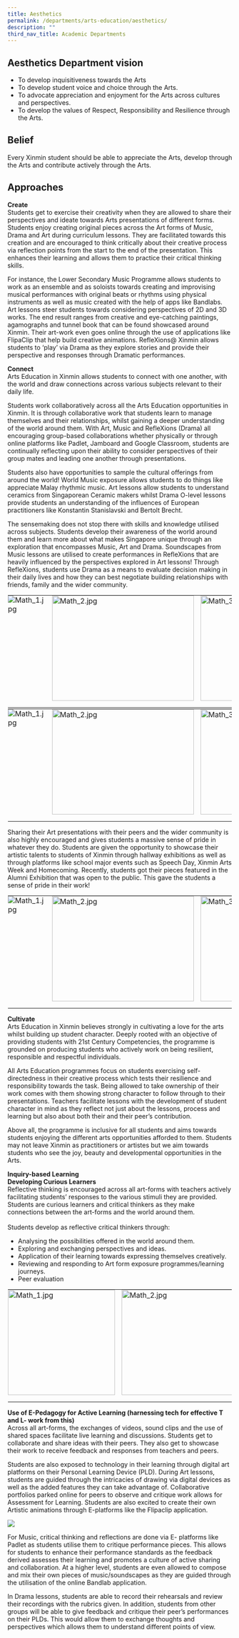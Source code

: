 ```yaml
---
title: Aesthetics
permalink: /departments/arts-education/aesthetics/
description: ""
third_nav_title: Academic Departments
---
```

Aesthetics Department vision
------------------
* To develop inquisitiveness towards the Arts
* To develop student voice and choice through the Arts.
* To advocate appreciation and enjoyment for the Arts across cultures and perspectives.
* To develop the values of Respect, Responsibility and Resilience through the Arts.  

Belief
------------------
Every Xinmin student should be able to appreciate the Arts, develop through the Arts and contribute actively through the Arts.

Approaches
------------------
**Create** <br>
Students get to exercise their creativity when they are allowed to share their perspectives and ideate towards Arts presentations of different forms. Students enjoy creating original pieces across the Art forms of Music, Drama and Art during curriculum lessons. They are facilitated towards this creation and are encouraged to think critically about their creative process via reflection points from the start to the end of the presentation. This enhances their learning and allows them to practice their critical thinking skills.

For instance, the Lower Secondary Music Programme allows students to work as an ensemble and as soloists towards creating and improvising musical performances with original beats or rhythms using physical instruments as well as music created with the help of apps like Bandlabs. Art lessons steer students towards considering perspectives of 2D and 3D works. The end result ranges from creative and eye-catching paintings, agamographs and tunnel book that can be found showcased around Xinmin. Their art-work even goes online through the use of applications like FlipaClip that help build creative animations. RefleXions@ Xinmin allows students to ‘play’ via Drama as they explore stories and provide their perspective and responses through Dramatic performances.

**Connect** <br>
Arts Education in Xinmin allows students to connect with one another, with the world and draw connections across various subjects relevant to their daily life.

Students work collaboratively across all the Arts Education opportunities in Xinmin. It is through collaborative work that students learn to manage themselves and their relationships, whilst gaining a deeper understanding of the world around them. With Art, Music and RefleXions (Drama) all encouraging group-based collaborations whether physically or through online platforms like Padlet, Jamboard and Google Classroom, students are continually reflecting upon their ability to consider perspectives of their group mates and leading one another through presentations.

Students also have opportunities to sample the cultural offerings from around the world! World Music exposure allows students to do things like appreciate Malay rhythmic music. Art lessons allow students to understand ceramics from Singaporean Ceramic makers whilst Drama O-level lessons provide students an understanding of the influences of European practitioners like Konstantin Stanislavski and Bertolt Brecht.

The sensemaking does not stop there with skills and knowledge utilised across subjects. Students develop their awareness of the world around them and learn more about what makes Singapore unique through an exploration that encompasses Music, Art and Drama. Soundscapes from Music lessons are utilised to create performances in RefleXions that are heavily influenced by the perspectives explored in Art lessons! Through RefleXions, students use Drama as a means to evaluate decision making in their daily lives and how they can best negotiate building relationships with friends, family and the wider community.


<table class="ive_eobj_center ives_tab_kosong" style="margin: auto;
    outline: 0px;
    padding: 0px;
    border-collapse: collapse;
    clear: both;
    border: 1px solid transparent;
    table-layout: fixed;">
  <tbody style="margin: 0px; outline: 0px; padding: 0px">
    <tr style="margin: 0px; outline: 0px; padding: 0px">
      <td style="margin: 0px;
          outline: 0px;
          padding: 0px 15px 15px 0px;
          vertical-align: top;">
        <img src="/images/Arts_Education/Department_programmes/aesthetics_1a.jpg" alt="Math_1.jpg" class="ive_eobj_center" style="width=">
      </td>
      <td style="margin: 0px;
          outline: 0px;
          padding: 0px 15px 15px 0px;
          vertical-align: top;">
        <img src="/images/Arts_Education/Department_programmes/aesthetics_1b.jpg" width="100%" alt="Math_2.jpg" class="ive_eobj_center" style="margin: auto;
            outline: 0px;
            padding: 0px;
            border: none;
            max-width: 100%;
            clear: both;
            display: block;
            width: 318px;
            height: 236px;">
      </td>
      <td style="margin: 0px;
          outline: 0px;
          padding: 0px 15px 15px 0px;
          vertical-align: top;">
        <img src="/images/Arts_Education/Department_programmes/aesthetics_1c.jpg" width="100%" alt="Math_3.jpg" class="ive_eobj_center" style="margin: auto;
            outline: 0px;
            padding: 0px;
            border: none;
            max-width: 100%;
            clear: both;
            display: block;
            width: 376px;
            height: 236px;">       
      </td>
    </tr>
  </tbody>
</table>


<table class="ive_eobj_center ives_tab_kosong" style="margin: auto;
    outline: 0px;
    padding: 0px;
    border-collapse: collapse;
    clear: both;
    border: 1px solid transparent;
    table-layout: fixed;">
  <tbody style="margin: 0px; outline: 0px; padding: 0px">
    <tr style="margin: 0px; outline: 0px; padding: 0px">
      <td style="margin: 0px;
          outline: 0px;
          padding: 0px 15px 15px 0px;
          vertical-align: top;">
        <img src="/images/Arts_Education/Department_programmes/aesthetics_2a.jpg" alt="Math_1.jpg" class="ive_eobj_center" style="width=">
      </td>
      <td style="margin: 0px;
          outline: 0px;
          padding: 0px 15px 15px 0px;
          vertical-align: top;">
        <img src="/images/Arts_Education/Department_programmes/aesthetics_2b.jpg" width="100%" alt="Math_2.jpg" class="ive_eobj_center" style="margin: auto;
            outline: 0px;
            padding: 0px;
            border: none;
            max-width: 100%;
            clear: both;
            display: block;
            width: 318px;
            height: 236px;">
      </td>
      <td style="margin: 0px;
          outline: 0px;
          padding: 0px 15px 15px 0px;
          vertical-align: top;">
        <img src="/images/Arts_Education/Department_programmes/aesthetics_2c.jpg" width="100%" alt="Math_3.jpg" class="ive_eobj_center" style="margin: auto;
            outline: 0px;
            padding: 0px;
            border: none;
            max-width: 100%;
            clear: both;
            display: block;
            width: 376px;
            height: 236px;">       
      </td>
    </tr>
  </tbody>
</table>



  

Sharing their Art presentations with their peers and the wider community is also highly encouraged and gives students a massive sense of pride in whatever they do. Students are given the opportunity to showcase their artistic talents to students of Xinmin through hallway exhibitions as well as through platforms like school major events such as Speech Day, Xinmin Arts Week and Homecoming. Recently, students got their pieces featured in the Alumni Exhibition that was open to the public. This gave the students a sense of pride in their work!


<table class="ive_eobj_center ives_tab_kosong" style="margin: auto;
    outline: 0px;
    padding: 0px;
    border-collapse: collapse;
    clear: both;
    border: 1px solid transparent;
    table-layout: fixed;">
  <tbody style="margin: 0px; outline: 0px; padding: 0px">
    <tr style="margin: 0px; outline: 0px; padding: 0px">
      <td style="margin: 0px;
          outline: 0px;
          padding: 0px 15px 15px 0px;
          vertical-align: top;">
        <img src="/images/Arts_Education/Department_programmes/aesthetics_3a.png" alt="Math_1.jpg" class="ive_eobj_center" style="width=">
      </td>
      <td style="margin: 0px;
          outline: 0px;
          padding: 0px 15px 15px 0px;
          vertical-align: top;">
        <img src="/images/Arts_Education/Department_programmes/aesthetics_3b.jpg" width="100%" alt="Math_2.jpg" class="ive_eobj_center" style="margin: auto;
            outline: 0px;
            padding: 0px;
            border: none;
            max-width: 100%;
            clear: both;
            display: block;
            width: 318px;
            height: 236px;">
      </td>
      <td style="margin: 0px;
          outline: 0px;
          padding: 0px 15px 15px 0px;
          vertical-align: top;">
        <img src="/images/Arts_Education/Department_programmes/aesthetics_3c.jpg" width="100%" alt="Math_3.jpg" class="ive_eobj_center" style="margin: auto;
            outline: 0px;
            padding: 0px;
            border: none;
            max-width: 100%;
            clear: both;
            display: block;
            width: 376px;
            height: 236px;">
      </td>
    </tr>
  </tbody>
</table>

  

**Cultivate** <br>
Arts Education in Xinmin believes strongly in cultivating a love for the arts whilst building up student character. Deeply rooted with an objective of providing students with 21st Century Competencies, the programme is grounded on producing students who actively work on being resilient, responsible and respectful individuals.

All Arts Education programmes focus on students exercising self-directedness in their creative process which tests their resilience and responsibility towards the task. Being allowed to take ownership of their work comes with them showing strong character to follow through to their presentations. Teachers facilitate lessons with the development of student character in mind as they reflect not just about the lessons, process and learning but also about both their and their peer’s contribution.

Above all, the programme is inclusive for all students and aims towards students enjoying the different arts opportunities afforded to them. Students may not leave Xinmin as practitioners or artistes but we aim towards students who see the joy, beauty and developmental opportunities in the Arts.

**Inquiry-based Learning** <br>
**Developing Curious Learners** <br>
Reflective thinking is encouraged across all art-forms with teachers actively facilitating students’ responses to the various stimuli they are provided. Students are curious learners and critical thinkers as they make connections between the art-forms and the world around them.<br><br>
Students develop as reflective critical thinkers through:
* Analysing the possibilities offered in the world around them.
* Exploring and exchanging perspectives and ideas.
* Application of their learning towards expressing themselves creatively.
* Reviewing and responding to Art form exposure programmes/learning journeys.
* Peer evaluation

<table style="margin: auto;
    outline: 0px;
    padding: 0px;
    border-collapse: collapse;
    clear: both;
    border: 1px solid transparent;
    table-layout: fixed;" class="ive_eobj_center ives_tab_kosong">
  <tbody style="margin: 0px; outline: 0px; padding: 0px">
    <tr style="margin: 0px; outline: 0px; padding: 0px">
      <td style="margin: 0px;
          outline: 0px;
          padding: 0px 15px 15px 0px;
          vertical-align: top;">
        <img style="width: 100%;
            margin: auto;
            outline: 0px;
            padding: 0px;
            border: none;
            max-width: 100%;
            clear: both;
            display: block;
            width: 240px;
            height: 236px;" class="ive_eobj_center" alt="Math_1.jpg" src="/images/Arts_Education/Department_programmes/aesthetics_4a.jpg">
      </td>
      <td style="margin: 0px;
          outline: 0px;
          padding: 0px 15px 15px 0px;
          vertical-align: top;">
        <img style="width: 100%;
            margin: auto;
            outline: 0px;
            padding: 0px;
            border: none;
            max-width: 100%;
            clear: both;
            display: block;
            width: 318px;
            height: 236px;" class="ive_eobj_center" alt="Math_2.jpg" width="100%" src="/images/Arts_Education/Department_programmes/aesthetics_4b.jpg">
      </td>
      <td style="margin: 0px;
          outline: 0px;
          padding: 0px 15px 15px 0px;
          vertical-align: top;">
        <img style="width: 100%;
            margin: auto;
            outline: 0px;
            padding: 0px;
            border: none;
            max-width: 100%;
            clear: both;
            display: block;
            width: 376px;
            height: 236px;" class="ive_eobj_center" alt="Math_3.jpg" width="100%" src="/images/Arts_Education/Department_programmes/aesthetics_4c.jpg">
      </td>
    </tr>
  </tbody>
</table>

**Use of E-Pedagogy for Active Learning (harnessing tech for effective T and L- work from this)**<br>
Across all art-forms, the exchanges of videos, sound clips and the use of shared spaces facilitate live learning and discussions.  Students get to collaborate and share ideas with their peers. They also get to showcase their work to receive feedback and responses from teachers and peers.

Students are also exposed to technology in their learning through digital art platforms on their Personal Learning Device (PLD). During Art lessons, students are guided through the intricacies of drawing via digital devices as well as the added features they can take advantage of. Collaborative portfolios parked online for peers to observe and critique work allows for Assessment for Learning. Students are also excited to create their own Artistic animations through E-platforms like the Flipaclip application.

![](/images/Arts_Education/Department_programmes/aesthetics_5a.jpg)

For Music, critical thinking and reflections are done via E- platforms like Padlet as students utilise them to critique performance pieces. This allows for students to enhance their performance standards as the feedback derived assesses their learning and promotes a culture of active sharing and collaboration. At a higher level, students are even allowed to compose and mix their own pieces of music/soundscapes as they are guided through the utilisation of the online Bandlab application.

In Drama lessons, students are able to record their rehearsals and review their recordings with the rubrics given. In addition, students from other groups will be able to give feedback and critique their peer’s performances on their PLDs. This would allow them to exchange thoughts and perspectives which allows them to understand different points of view.